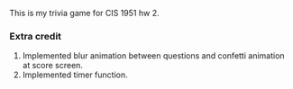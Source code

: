 This is my trivia game for CIS 1951 hw 2. 
### Extra credit 
1. Implemented blur animation between questions and confetti animation at score screen.
2. Implemented timer function.
